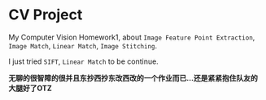 # CV Project

My Computer Vision Homework1, about `Image Feature Point Extraction`, `Image Match`, `Linear Match`, `Image Stitching`.

I just tried `SIFT`, `Linear Match` to be continue.


**无聊的很智障的很并且东抄西抄东改西改的一个作业而已...还是紧紧抱住队友的大腿好了OTZ**
